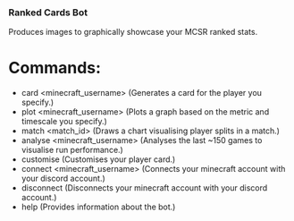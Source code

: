 ### Ranked Cards Bot
Produces images to graphically showcase your MCSR ranked stats.

# Commands:
- card <minecraft_username> (Generates a card for the player you specify.)
- plot <minecraft_username> <metric> <season> (Plots a graph based on the metric and timescale you specify.)
- match <match_id> (Draws a chart visualising player splits in a match.)
- analyse <minecraft_username> (Analyses the last ~150 games to visualise run performance.)
- customise <background> (Customises your player card.)
- connect <minecraft_username> (Connects your minecraft account with your discord account.)
- disconnect (Disconnects your minecraft account with your discord account.)
- help (Provides information about the bot.)